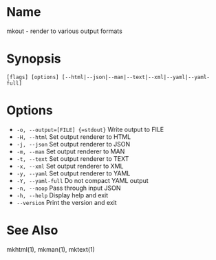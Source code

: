# Name

mkout - render to various output formats

# Synopsis

```
[flags] [options] [--html|--json|--man|--text|--xml|--yaml|--yaml-full]
```

# Options

+ `-o, --output=[FILE] {=stdout}` Write output to FILE
+ `-H, --html` Set output renderer to HTML
+ `-j, --json` Set output renderer to JSON
+ `-m, --man` Set output renderer to MAN
+ `-t, --text` Set output renderer to TEXT
+ `-x, --xml` Set output renderer to XML
+ `-y, --yaml` Set output renderer to YAML
+ `-Y, --yaml-full` Do not compact YAML output
+ `-n, --noop` Pass through input JSON
+ `-h, --help` Display help and exit
+ `--version` Print the version and exit

<? @include {=include} mkout-example.md ?>

# See Also

mkhtml(1), mkman(1), mktext(1)
